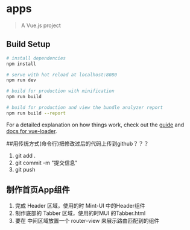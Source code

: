 # apps

> A Vue.js project

## Build Setup

``` bash
# install dependencies
npm install

# serve with hot reload at localhost:8080
npm run dev

# build for production with minification
npm run build

# build for production and view the bundle analyzer report
npm run build --report
```

For a detailed explanation on how things work, check out the [guide](http://vuejs-templates.github.io/webpack/) and [docs for vue-loader](http://vuejs.github.io/vue-loader).


##用传统方式(命令行)把修改过后的代码上传到github？？？
1. git add .
2. git commit -m "提交信息"
3. git push


## 制作首页App组件
1. 完成 Header 区域，使用的时 Mint-UI 中的Header组件
2. 制作底部的 Tabber 区域，使用的时MUI 的Tabber.html
2. 要在 中间区域放置一个 router-view 来展示路由匹配到的组件